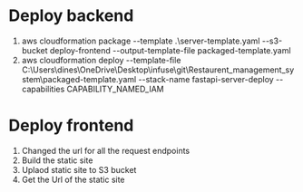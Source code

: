 # Deploy backend

1. aws cloudformation package --template .\server-template.yaml --s3-bucket deploy-frontend --output-template-file packaged-template.yaml
2. aws cloudformation deploy --template-file C:\Users\dines\OneDrive\Desktop\infuse\git\Restaurent_management_system\packaged-template.yaml --stack-name fastapi-server-deploy --capabilities CAPABILITY_NAMED_IAM

# Deploy frontend

1. Changed the url for all the request endpoints
2. Build the static site
3. Uplaod static site to S3 bucket
4. Get the Url of the static site
 